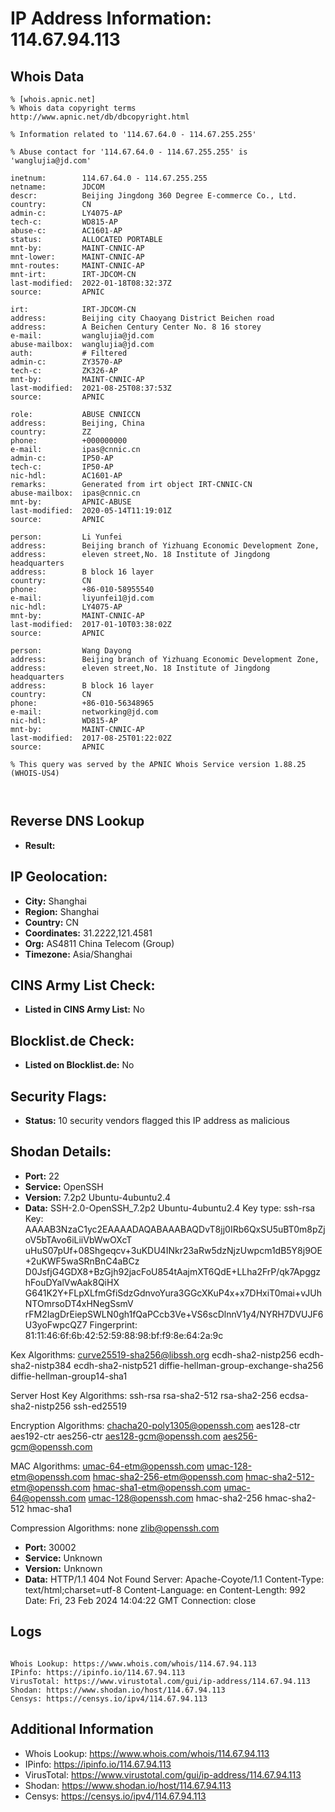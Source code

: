 # IP Address Information: 114.67.94.113

## Whois Data
```
% [whois.apnic.net]
% Whois data copyright terms    http://www.apnic.net/db/dbcopyright.html

% Information related to '114.67.64.0 - 114.67.255.255'

% Abuse contact for '114.67.64.0 - 114.67.255.255' is 'wanglujia@jd.com'

inetnum:        114.67.64.0 - 114.67.255.255
netname:        JDCOM
descr:          Beijing Jingdong 360 Degree E-commerce Co., Ltd.
country:        CN
admin-c:        LY4075-AP
tech-c:         WD815-AP
abuse-c:        AC1601-AP
status:         ALLOCATED PORTABLE
mnt-by:         MAINT-CNNIC-AP
mnt-lower:      MAINT-CNNIC-AP
mnt-routes:     MAINT-CNNIC-AP
mnt-irt:        IRT-JDCOM-CN
last-modified:  2022-01-18T08:32:37Z
source:         APNIC

irt:            IRT-JDCOM-CN
address:        Beijing city Chaoyang District Beichen road
address:        A Beichen Century Center No. 8 16 storey
e-mail:         wanglujia@jd.com
abuse-mailbox:  wanglujia@jd.com
auth:           # Filtered
admin-c:        ZY3570-AP
tech-c:         ZK326-AP
mnt-by:         MAINT-CNNIC-AP
last-modified:  2021-08-25T08:37:53Z
source:         APNIC

role:           ABUSE CNNICCN
address:        Beijing, China
country:        ZZ
phone:          +000000000
e-mail:         ipas@cnnic.cn
admin-c:        IP50-AP
tech-c:         IP50-AP
nic-hdl:        AC1601-AP
remarks:        Generated from irt object IRT-CNNIC-CN
abuse-mailbox:  ipas@cnnic.cn
mnt-by:         APNIC-ABUSE
last-modified:  2020-05-14T11:19:01Z
source:         APNIC

person:         Li Yunfei
address:        Beijing branch of Yizhuang Economic Development Zone,
address:        eleven street,No. 18 Institute of Jingdong headquarters
address:        B block 16 layer
country:        CN
phone:          +86-010-58955540
e-mail:         liyunfei1@jd.com
nic-hdl:        LY4075-AP
mnt-by:         MAINT-CNNIC-AP
last-modified:  2017-01-10T03:38:02Z
source:         APNIC

person:         Wang Dayong
address:        Beijing branch of Yizhuang Economic Development Zone,
address:        eleven street,No. 18 Institute of Jingdong headquarters
address:        B block 16 layer
country:        CN
phone:          +86-010-56348965
e-mail:         networking@jd.com
nic-hdl:        WD815-AP
mnt-by:         MAINT-CNNIC-AP
last-modified:  2017-08-25T01:22:02Z
source:         APNIC

% This query was served by the APNIC Whois Service version 1.88.25 (WHOIS-US4)



```
## Reverse DNS Lookup
- **Result:** 

## IP Geolocation:
- **City:** Shanghai
- **Region:** Shanghai
- **Country:** CN
- **Coordinates:** 31.2222,121.4581
- **Org:** AS4811 China Telecom (Group)
- **Timezone:** Asia/Shanghai

## CINS Army List Check:
- **Listed in CINS Army List:** 
No

## Blocklist.de Check:
- **Listed on Blocklist.de:** 
No

## Security Flags:
- **Status:** 10 security vendors flagged this IP address as malicious

## Shodan Details:
- **Port:** 22
- **Service:** OpenSSH
- **Version:** 7.2p2 Ubuntu-4ubuntu2.4
- **Data:** SSH-2.0-OpenSSH_7.2p2 Ubuntu-4ubuntu2.4
Key type: ssh-rsa
Key: AAAAB3NzaC1yc2EAAAADAQABAAABAQDvT8jj0IRb6QxSU5uBT0m8pZjoV5bTAvo6iLiiVbWwOXcT
uHuS07pUf+08Shgeqcv+3uKDU4INkr23aRw5dzNjzUwpcm1dB5Y8j9OE+2uKWF5waSRnBnC4aBCz
D0JsfjG4GDX8+BzGjh92jacFoU854tAajmXT6QdE+LLha2FrP/qk7ApggzhFouDYalVwAak8QiHX
G641K2Y+FLpXLfmGfiSdzGdnvoYura3GGcXKuP4x+x7DHxiT0mai+vJUhNTOmrsoDT4xHNegSsmV
rFM2IagDrEiepSWLN0gh1fQaPCcb3Ve+VS6scDlnnV1y4/NYRH7DVUJF6U3yoFwpcQZ7
Fingerprint: 81:11:46:6f:6b:42:52:59:88:98:bf:f9:8e:64:2a:9c

Kex Algorithms:
	curve25519-sha256@libssh.org
	ecdh-sha2-nistp256
	ecdh-sha2-nistp384
	ecdh-sha2-nistp521
	diffie-hellman-group-exchange-sha256
	diffie-hellman-group14-sha1

Server Host Key Algorithms:
	ssh-rsa
	rsa-sha2-512
	rsa-sha2-256
	ecdsa-sha2-nistp256
	ssh-ed25519

Encryption Algorithms:
	chacha20-poly1305@openssh.com
	aes128-ctr
	aes192-ctr
	aes256-ctr
	aes128-gcm@openssh.com
	aes256-gcm@openssh.com

MAC Algorithms:
	umac-64-etm@openssh.com
	umac-128-etm@openssh.com
	hmac-sha2-256-etm@openssh.com
	hmac-sha2-512-etm@openssh.com
	hmac-sha1-etm@openssh.com
	umac-64@openssh.com
	umac-128@openssh.com
	hmac-sha2-256
	hmac-sha2-512
	hmac-sha1

Compression Algorithms:
	none
	zlib@openssh.com


- **Port:** 30002
- **Service:** Unknown
- **Version:** Unknown
- **Data:** HTTP/1.1 404 Not Found
Server: Apache-Coyote/1.1
Content-Type: text/html;charset=utf-8
Content-Language: en
Content-Length: 992
Date: Fri, 23 Feb 2024 14:04:22 GMT
Connection: close



## Logs
```

Whois Lookup: https://www.whois.com/whois/114.67.94.113
IPinfo: https://ipinfo.io/114.67.94.113
VirusTotal: https://www.virustotal.com/gui/ip-address/114.67.94.113
Shodan: https://www.shodan.io/host/114.67.94.113
Censys: https://censys.io/ipv4/114.67.94.113

```
## Additional Information
- Whois Lookup: https://www.whois.com/whois/114.67.94.113
- IPinfo: https://ipinfo.io/114.67.94.113
- VirusTotal: https://www.virustotal.com/gui/ip-address/114.67.94.113
- Shodan: https://www.shodan.io/host/114.67.94.113
- Censys: https://censys.io/ipv4/114.67.94.113


